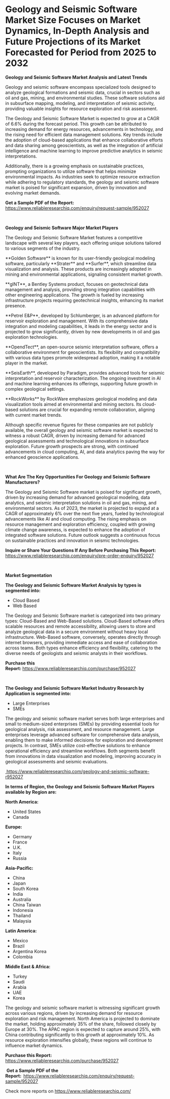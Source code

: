 <p><h1>Geology and Seismic Software Market Size Focuses on Market Dynamics, In-Depth Analysis and Future Projections of its Market Forecasted for Period from 2025 to 2032</h1></p><p><strong>Geology and Seismic Software Market Analysis and Latest Trends</strong></p>
<p><p>Geology and seismic software encompass specialized tools designed to analyze geological formations and seismic data, crucial in sectors such as oil and gas, mining, and environmental studies. These software solutions aid in subsurface mapping, modeling, and interpretation of seismic activity, providing valuable insights for resource exploration and risk assessment.</p><p>The Geology and Seismic Software Market is expected to grow at a CAGR of 6.6% during the forecast period. This growth can be attributed to increasing demand for energy resources, advancements in technology, and the rising need for efficient data management solutions. Key trends include the adoption of cloud-based applications that enhance collaborative efforts and data sharing among geoscientists, as well as the integration of artificial intelligence and machine learning to improve predictive analytics in seismic interpretations.</p><p>Additionally, there is a growing emphasis on sustainable practices, prompting organizations to utilize software that helps minimize environmental impacts. As industries seek to optimize resource extraction while adhering to regulatory standards, the geology and seismic software market is poised for significant expansion, driven by innovation and evolving market demands.</p></p>
<p><strong>Get a Sample PDF of the Report:&nbsp;</strong> <a href="https://www.reliableresearchiq.com/enquiry/request-sample/952027?utm_campaign=2291&utm_medium=2&utm_source=Github&utm_content=ia&utm_term=06032025&utm_id=geology-and-seismic-software">https://www.reliableresearchiq.com/enquiry/request-sample/952027</a></p>
<p>&nbsp;</p>
<p><strong>Geology and Seismic Software Major Market Players</strong></p>
<p><p>The Geology and Seismic Software Market features a competitive landscape with several key players, each offering unique solutions tailored to various segments of the industry. </p><p>**Golden Software** is known for its user-friendly geological modeling software, particularly **Strater** and **Surfer**, which streamline data visualization and analysis. These products are increasingly adopted in mining and environmental applications, signaling consistent market growth.</p><p>**gINT**, a Bentley Systems product, focuses on geotechnical data management and analysis, providing strong integration capabilities with other engineering applications. The growth is fueled by increasing infrastructure projects requiring geotechnical insights, enhancing its market presence.</p><p>**Petrel E&P**, developed by Schlumberger, is an advanced platform for reservoir exploration and management. With its comprehensive data integration and modeling capabilities, it leads in the energy sector and is projected to grow significantly, driven by new developments in oil and gas exploration technologies.</p><p>**OpendTect**, an open-source seismic interpretation software, offers a collaborative environment for geoscientists. Its flexibility and compatibility with various data types promote widespread adoption, making it a notable player in the market.</p><p>**SeisEarth**, developed by Paradigm, provides advanced tools for seismic interpretation and reservoir characterization. The ongoing investment in AI and machine learning enhances its offerings, supporting future growth in complex geological settings.</p><p>**RockWorks** by RockWare emphasizes geological modeling and data visualization tools aimed at environmental and mining sectors. Its cloud-based solutions are crucial for expanding remote collaboration, aligning with current market trends.</p><p>Although specific revenue figures for these companies are not publicly available, the overall geology and seismic software market is expected to witness a robust CAGR, driven by increasing demand for advanced geological assessments and technological innovations in subsurface exploration. Future growth prospects are strong, with continued advancements in cloud computing, AI, and data analytics paving the way for enhanced geoscience applications.</p></p>
<p>&nbsp;</p>
<p><strong>What Are The Key Opportunities For Geology and Seismic Software Manufacturers?</strong></p>
<p><p>The Geology and Seismic Software market is poised for significant growth, driven by increasing demand for advanced geological modeling, data analytics, and seismic interpretation solutions in oil and gas, mining, and environmental sectors. As of 2023, the market is projected to expand at a CAGR of approximately 6% over the next five years, fueled by technological advancements like AI and cloud computing. The rising emphasis on resource management and exploration efficiency, coupled with growing climate change awareness, is expected to enhance the adoption of integrated software solutions. Future outlook suggests a continuous focus on sustainable practices and innovation in seismic technologies.</p></p>
<p><strong>Inquire or Share Your Questions If Any Before Purchasing This Report:</strong> <a href="https://www.reliableresearchiq.com/enquiry/pre-order-enquiry/952027?utm_campaign=2291&utm_medium=2&utm_source=Github&utm_content=ia&utm_term=06032025&utm_id=geology-and-seismic-software">https://www.reliableresearchiq.com/enquiry/pre-order-enquiry/952027</a></p>
<p>&nbsp;</p>
<p><strong>Market Segmentation</strong></p>
<p><strong>The Geology and Seismic Software Market Analysis by types is segmented into:</strong></p>
<p><ul><li>Cloud Based</li><li>Web Based</li></ul></p>
<p><p>The Geology and Seismic Software market is categorized into two primary types: Cloud-Based and Web-Based solutions. Cloud-Based software offers scalable resources and remote accessibility, allowing users to store and analyze geological data in a secure environment without heavy local infrastructure. Web-Based software, conversely, operates directly through internet browsers, providing immediate access and ease of collaboration across teams. Both types enhance efficiency and flexibility, catering to the diverse needs of geologists and seismic analysts in their workflows.</p></p>
<p><strong>Purchase this Report:&nbsp;</strong><a href="https://www.reliableresearchiq.com/purchase/952027?utm_campaign=2291&utm_medium=2&utm_source=Github&utm_content=ia&utm_term=06032025&utm_id=geology-and-seismic-software">https://www.reliableresearchiq.com/purchase/952027</a></p>
<p>&nbsp;</p>
<p><strong>The Geology and Seismic Software Market Industry Research by Application is segmented into:</strong></p>
<p><ul><li>Large Enterprises</li><li>SMEs</li></ul></p>
<p><p>The geology and seismic software market serves both large enterprises and small to medium-sized enterprises (SMEs) by providing essential tools for geological analysis, risk assessment, and resource management. Large enterprises leverage advanced software for comprehensive data analysis, enabling them to make informed decisions for exploration and development projects. In contrast, SMEs utilize cost-effective solutions to enhance operational efficiency and streamline workflows. Both segments benefit from innovations in data visualization and modeling, improving accuracy in geological assessments and seismic evaluations.</p></p>
<p><a href="https://www.reliableresearchiq.com/geology-and-seismic-software-r952027?utm_campaign=2291&utm_medium=2&utm_source=Github&utm_content=ia&utm_term=06032025&utm_id=geology-and-seismic-software">&nbsp;https://www.reliableresearchiq.com/geology-and-seismic-software-r952027</a></p>
<p><strong>In terms of Region, the Geology and Seismic Software Market Players available by Region are:</strong></p>
<p>
    <p> <strong> North America: </strong>
        <ul>
            <li>United States</li>
            <li>Canada</li>
        </ul>
        </p> 
    <p> <strong> Europe: </strong>
        <ul>
            <li>Germany</li>
            <li>France</li>
            <li>U.K.</li>
            <li>Italy</li>
            <li>Russia</li>
        </ul>
        </p> 
    <p> <strong> Asia-Pacific: </strong>
        <ul>
            <li>China</li>
            <li>Japan</li>
            <li>South Korea</li>
            <li>India</li>
            <li>Australia</li>
            <li>China Taiwan</li>
            <li>Indonesia</li>
            <li>Thailand</li>
            <li>Malaysia</li>
        </ul>
        </p> 
    <p> <strong> Latin America: </strong>
        <ul>
            <li>Mexico</li>
            <li>Brazil</li>
            <li>Argentina Korea</li>
            <li>Colombia</li>
        </ul>
        </p> 
    <p> <strong> Middle East & Africa: </strong>
        <ul>
            <li>Turkey</li>
            <li>Saudi</li>
            <li>Arabia</li>
            <li>UAE</li>
            <li>Korea</li>
        </ul>
    </p>
    </p>
<p><p>The geology and seismic software market is witnessing significant growth across various regions, driven by increasing demand for resource exploration and risk management. North America is projected to dominate the market, holding approximately 35% of the share, followed closely by Europe at 30%. The APAC region is expected to capture around 25%, with China contributing significantly to this growth at approximately 10%. As resource exploration intensifies globally, these regions will continue to influence market dynamics.</p></p>
<p><strong>Purchase this Report: </strong><a href="https://www.reliableresearchiq.com/purchase/952027?utm_campaign=2291&utm_medium=2&utm_source=Github&utm_content=ia&utm_term=06032025&utm_id=geology-and-seismic-software">https://www.reliableresearchiq.com/purchase/952027</a></p>
<p>&nbsp;<strong>Get a Sample PDF of the Report:&nbsp;&nbsp;</strong><a href="https://www.reliableresearchiq.com/enquiry/request-sample/952027?utm_campaign=2291&utm_medium=2&utm_source=Github&utm_content=ia&utm_term=06032025&utm_id=geology-and-seismic-software">https://www.reliableresearchiq.com/enquiry/request-sample/952027</a></p>
<p><strong></strong></p>
<p>Check more reports on <a href="https://www.reliableresearchiq.com/?utm_campaign=2291&utm_medium=2&utm_source=Github&utm_content=ia&utm_term=06032025&utm_id=geology-and-seismic-software">https://www.reliableresearchiq.com/</a></p>
